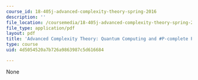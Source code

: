 ```yaml
---
course_id: 18-405j-advanced-complexity-theory-spring-2016
description: ''
file_location: /coursemedia/18-405j-advanced-complexity-theory-spring-2016/4d5054520a7b726a9863987c5d616684_MIT18_405JS16_QuantumCompt.pdf
file_type: application/pdf
layout: pdf
title: 'Advanced Complexity Theory: Quantum Computing and #P-complete Problems'
type: course
uid: 4d5054520a7b726a9863987c5d616684

---
```

None